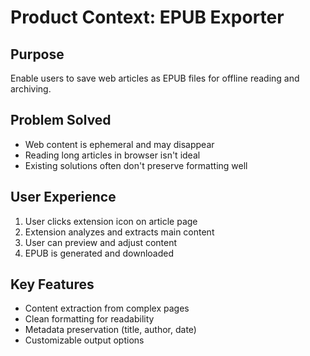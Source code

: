 # Product Context: EPUB Exporter

## Purpose
Enable users to save web articles as EPUB files for offline reading and archiving.

## Problem Solved
- Web content is ephemeral and may disappear
- Reading long articles in browser isn't ideal
- Existing solutions often don't preserve formatting well

## User Experience
1. User clicks extension icon on article page
2. Extension analyzes and extracts main content
3. User can preview and adjust content
4. EPUB is generated and downloaded

## Key Features
- Content extraction from complex pages
- Clean formatting for readability
- Metadata preservation (title, author, date)
- Customizable output options
